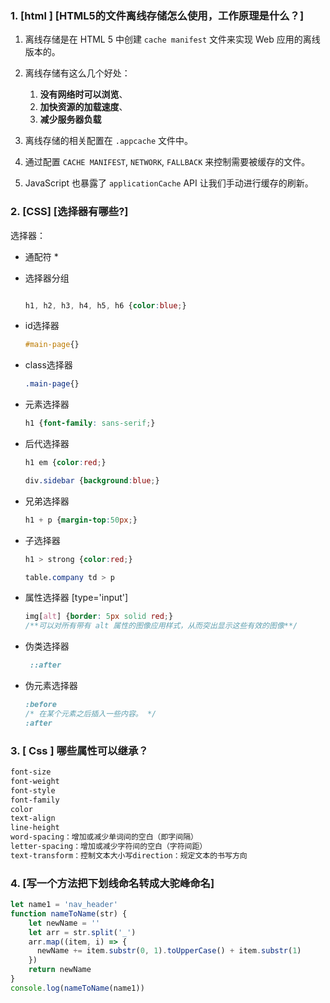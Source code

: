 ### 1. [html ] [HTML5的文件离线存储怎么使用，工作原理是什么？]

1. 离线存储是在 HTML 5 中创建 `cache manifest` 文件来实现 Web 应用的离线版本的。

2. 离线存储有这么几个好处：

   1. **没有网络时可以浏览**、
   2. **加快资源的加载速度**、
   3. **减少服务器负载**
3. 离线存储的相关配置在 `.appcache` 文件中。
4. 通过配置 `CACHE MANIFEST`, `NETWORK`, `FALLBACK` 来控制需要被缓存的文件。
5. JavaScript 也暴露了 `applicationCache` API 让我们手动进行缓存的刷新。

### 2. [CSS] [选择器有哪些?]

选择器：

* 通配符  *

* 选择器分组

  ```css
  
  h1, h2, h3, h4, h5, h6 {color:blue;}
  ```

* id选择器

  ```css
  #main-page{}
  ```

  

* class选择器 

  ```css
  .main-page{}
  ```

  

* 元素选择器

  ```css
  h1 {font-family: sans-serif;}
  ```

* 后代选择器  

  ```css
  h1 em {color:red;}
  
  div.sidebar {background:blue;}
  ```

  

* 兄弟选择器  

  ```css
  h1 + p {margin-top:50px;}
  ```

  

* 子选择器

  ```css
  h1 > strong {color:red;}
  
  table.company td > p
  ```

  

* 属性选择器  [type='input']

  ```css
  img[alt] {border: 5px solid red;}
  /**可以对所有带有 alt 属性的图像应用样式，从而突出显示这些有效的图像**/
  ```

  

* 伪类选择器  

  ```css
   ::after
  ```

  

* 伪元素选择器  

  ```css
  :before
  /* 在某个元素之后插入一些内容。 */
  :after
  ```

### 3. [ Css ] 哪些属性可以继承？

```css
font-size
font-weight
font-style
font-family
color
text-align
line-height
word-spacing：增加或减少单词间的空白（即字间隔）
letter-spacing：增加或减少字符间的空白（字符间距）
text-transform：控制文本大小写direction：规定文本的书写方向
```



### 4. [写一个方法把下划线命名转成大驼峰命名]



```js
let name1 = 'nav_header'
function nameToName(str) {
    let newName = ''
    let arr = str.split('_')
    arr.map((item, i) => {
      newName += item.substr(0, 1).toUpperCase() + item.substr(1)
    })
    return newName
}
console.log(nameToName(name1))
```



